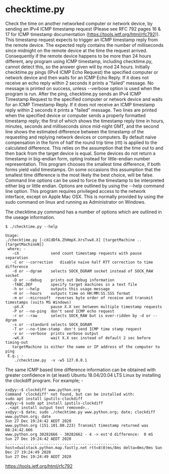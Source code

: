 # checktime.py
Check the time on another networked computer or network device, by sending an IPv4 ICMP timestamp request
(Please see RFC 792 pages 16 & 17 for ICMP timestamp documentation (https://tools.ietf.org/html/rfc792)).
This timestamp request expects to trigger an ICMP timestamp reply from the remote device. The expected
reply contains the number of milliseconds since midnight on the remote device at the time the request
arrived. Consequently if the remote device happens to be more than 24 hours different, any program using
ICMP timestamp, including checktime.py, cannot detect this, so the answer given will by mod 24 hours.
Initially checktime.py pings (IPv4 ICMP Echo Request) the specified computer or network device and then
waits for an ICMP Echo Reply. If it does not receive an echo reply within 2 seconds it prints a "failed"
message. No message is printed on success, unless --verbose option is used when the program is run. After
the ping, checktime.py sends an IPv4 ICMP Timestamp Request to the specified computer or network device
and waits for an ICMP Timestamp Reply. If it does not receive an ICMP timestamp reply within 2 seconds it
prints a "failed" message. Two lines are printed when the specified device or computer sends a properly
formatted timestamp reply; the first of which shows the timestamp reply time in hours, minutes, seconds
and milliseconds since mid-night GMT, and the second line shows the estimated difference between the
timestamp of the requesting and replying network devices or computers. By default naive compensation
in the form of half the round trip time (rtt) is applied to the calculated difference. This relies on the
assumption that the time out to and then back from the target device is equal. Some devices do not
return a timestamp in big-endian form, opting instead for little-endian number representation. This
program chooses the smallest time difference, if both forms yield valid timestamps. On some occasions
this assumption that the smallest time difference is the most likely the best choice, will be false.
Command line options can be used to force the timestamp to be interpreted either big or little endian.
Options are outlined by using the --help command line option. This program requires privileged access
to the network interface, except on Apple Mac OSX. This is normally provided by using the sudo command
on linux and running as Administrator on Windows.

The checktime.py command has a number of options which are outlined in the useage information.

```
$ ./checktime.py --help

Usage:
./checktime.py [-cXCdDfA.ZhHmpX.XrsTvwX.X] [targetMachine ..[targetMachineN]]
 where; -
   -cX              send count timestamp requests with pause separation
   -C or --correction   disable naive half RTT correction to time difference
   -d or --dgram    selects SOCK_DGRAM socket instead of SOCK_RAW socket
   -D or --debug    prints out Debug information
   -fABC.DEF        specify target machines in a text file
   -h or --help     outputs this usage message
   -H or --hours    outputs time on HH:MM:SS.SSS format
   -m or --microsoft  reverses byte order of receive and transmit timestamps (suits MS Windows)
   -pX.X            pause X.X sec between multiple timestamp requests
   -P or --no-ping  don't send ICMP echo request
   -r or --raw      selects SOCK_RAW but is over-ridden by -d or --dgram
   -s or --standard selects SOCK_DGRAM
   -T or --no-time-stamp  don't send ICMP time stamp request
   -v or --verbose  prints verbose output
   -wX.X            wait X.X sec instead of default 2 sec before timing-out
   targetMachine is either the name or IP address of the computer to ping
 E.g.; -
    ./checktime.py  -v -w5 127.0.0.1
```
The same ICMP based time difference information can be obtained with greater confidence in (at least) Ubuntu
18.04/20.04 LTS Linux by installing the  clockdiff  program. For example; -

```
xx@yy:~$ clockdiff www.python.org
Command 'clockdiff' not found, but can be installed with:
sudo apt install iputils-clockdiff
xx@yy:~$ sudo apt install iputils-clockdiff
..<apt install output text removed>..
xx@yy:~$ date; sudo ./checktime.py www.python.org; date; clockdiff www.python.org; date
Sun 27 Dec 19:24:42 AEDT 2020
www.python.org (151.101.80.223) Transmit timestamp returned was 08:24:42.666
www.python.org 30282666 - 30282662 - 4 -> est'd difference:  0 mS
Sun 27 Dec 19:24:42 AEDT 2020
..................................................
host=dualstack.python.map.fastly.net rtt=8(0)ms/8ms delta=0ms/0ms Sun Dec 27 19:24:49 2020
Sun 27 Dec 19:24:49 AEDT 2020
```

https://tools.ietf.org/html/rfc792
